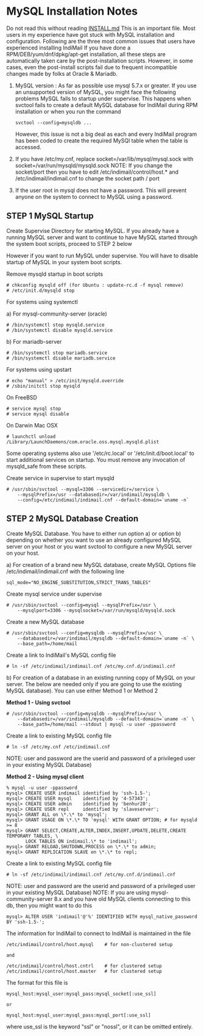 # MySQL Installation Notes

Do not read this without reading [INSTALL.md](INSTALL-indimail.md) This is an important file. Most users in my experience have got stuck with MySQL installation and configuration. Following are the three most common issues that users have experienced installing IndiMail If you have done a RPM/DEB/yum/dnf/dpkg/apt-get installation, all these steps are automatically taken care by the post-installation scripts. However, in some cases, even the post-install scripts fail due to frequent incompatible changes made by folks at Oracle & Mariadb.

1. MySQL version : As far as possible use mysql 5.7.x or greater. If you use an unsupported version of MySQL, you might face the following problems
   MySQL fails to startup under supervise. This happens when svctool fails to create a default MySQL database for IndiMail
   during RPM installation or when you run the command

   ```
   svctool --config=mysqldb ...
   ```
   However, this issue is not a big deal as each and every IndiMail program has been coded to create the required MySQl table when the table is accessed.

2. If you have /etc/my.cnf, replace socket=/var/lib/mysql/mysql.sock with socket=/var/run/mysqld/mysqld.sock 
   NOTE: If you change the socket/port then you have to edit /etc/indimail/control/host.\*
   and /etc/indimail/indimail.cnf to change the socket path / port

3. If the user root in mysql does not have a password. This will prevent anyone on the system to connect to MySQL using a password.

## STEP 1  MySQL Startup ##

Create Supervise Directory for starting MySQL. If you already have a running MySQL
server and want to continue to have MySQL started through the system boot scripts,
proceed to STEP 2 below

However if you want to run MySQL under supervise. You will have to disable startup of MySQL
in your system boot scripts.
    
Remove mysqld startup in boot scripts

```
# chkconfig mysqld off (for Ubuntu : update-rc.d -f mysql remove)
# /etc/init.d/mysqld stop
```

For systems using systemctl

a) For mysql-community-server (oracle)

```
# /bin/systemctl stop mysqld.service
# /bin/systemctl disable mysqld.service
```

b) For mariadb-server

```
# /bin/systemctl stop mariadb.service
# /bin/systemctl disable mariadb.service
```

For systems using upstart

```
# echo "manual" > /etc/init/mysqld.override
# /sbin/initctl stop mysqld
```

On FreeBSD

```
# service mysql stop
# service mysql disable
```

On Darwin Mac OSX

```
# launchctl unload /Library/LaunchDaemons/com.oracle.oss.mysql.mysqld.plist
```

Some operating systems also use '/etc/rc.local' or '/etc/init.d/boot.local' to start additional services on startup. You must remove any invocation of mysqld_safe from these scripts.

Create service in supervise to start mysqld

```
# /usr/sbin/svctool --mysql=3306 --servicedir=/service \
    --mysqlPrefix=/usr --databasedir=/var/indimail/mysqldb \
    --config=/etc/indimail/indimail.cnf --default-domain=`uname -n`
```

## STEP 2  MySQL Database Creation ##

Create MySQL Database. You have to either run option a) or option b) depending on whether you want to use an already configured MySQL server on your host or you want svctool to configure a new MySQL server on your host.

a) For creation of a brand new MySQL database, create MySQL Options file /etc/indimail/indimail.cnf with the following line

```
sql_mode="NO_ENGINE_SUBSTITUTION,STRICT_TRANS_TABLES"
```

Create mysql service under supervise

```
# /usr/sbin/svctool --config=mysql --mysqlPrefix=/usr \
    --mysqlport=3306 --mysqlsocket=/var/run/mysqld/mysqld.sock
```

Create a new MySQL database

```
# /usr/sbin/svctool --config=mysqldb --mysqlPrefix=/usr \
    --databasedir=/var/indimail/mysqldb --default-domain=`uname -n` \
    --base_path=/home/mail
```

Create a link to IndiMail's MySQL config file

```
# ln -sf /etc/indimail/indimail.cnf /etc/my.cnf.d/indimail.cnf
```

b) For creation of a database in an existing running copy of MySQL on your server. The below are needed only if you are going to use the existing MySQL database).  You can use either Method 1 or Method 2

**Method 1 - Using svctool**

```
# /usr/sbin/svctool --config=mysqldb --mysqlPrefix=/usr \
    --databasedir=/var/indimail/mysqldb --default-domain=`uname -n` \
    --base_path=/home/mail --stdout | mysql -u user -ppassword
```

Create a link to existing MySQL config file

```
# ln -sf /etc/my.cnf /etc/indimail.cnf
```

NOTE: user and password are the userid and password of a privileged user in your existing MySQL Database)

**Method 2 - Using mysql client**

```
% mysql -u user -ppassword
mysql> CREATE USER indimail identified by 'ssh-1.5-';
mysql> CREATE USER mysql    identified by '4-57343';
mysql> CREATE USER admin    identified by 'benhur20';
mysql> CREATE USER repl     identified by 'slaveserver';
mysql> GRANT ALL on \*.\* to 'mysql';
mysql> GRANT USAGE ON \*.\* TO 'mysql' WITH GRANT OPTION; # for mysqld >= 8
mysql> GRANT SELECT,CREATE,ALTER,INDEX,INSERT,UPDATE,DELETE,CREATE TEMPORARY TABLES, \
       LOCK TABLES ON indimail.\* to 'indimail';
mysql> GRANT RELOAD,SHUTDOWN,PROCESS on \*.\* to admin;
mysql> GRANT REPLICATION SLAVE on \*.\* to repl;
```

Create a link to existing MySQL config file

```
# ln -sf /etc/indimail/indimail.cnf /etc/my.cnf.d/indimail.cnf
```

NOTE: user and password are the userid and password of a privileged user in your existing MySQL Database)
NOTE: If you are using mysql-community-server 8.x and you have old MySQL clients connecting to this db, then you might want to do this

```
mysql> ALTER USER 'indimail'@'%' IDENTIFIED WITH mysql_native_password BY 'ssh-1.5-';
```

The information for IndiMail to connect to IndiMail is maintained in the file

```
/etc/indimail/control/host.mysql    # for non-clustered setup

and

/etc/indimail/control/host.cntrl    # for clustered setup
/etc/indimail/control/host.master   # for clustered setup
```

The format for this file is

```
mysql_host:mysql_user:mysql_pass:mysql_socket[:use_ssl]

or

mysql_host:mysql_user:mysql_pass:mysql_port[:use_ssl]
```

where use\_ssl is the keyword "ssl" or "nossl", or it can be omitted entirely.
